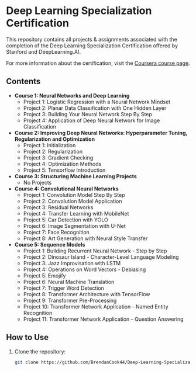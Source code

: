 # Deep Learning Specialization Certification

This repository contains all projects & assignments associated with the completion of the Deep Learning Specialization Certification offered by Stanford and DeepLearning.AI.

For more information about the certification, visit the [Coursera course page](https://www.coursera.org/specializations/deep-learning).

## Contents
- **Course 1: Neural Networks and Deep Learning**
  - Project 1: Logistic Regression with a Neural Network Mindset
  - Project 2: Planar Data Classification with One Hidden Layer
  - Project 3: Building Your Neural Network Step By Step
  - Project 4: Application of Deep Neural Network for Image Classification
- **Course 2: Improving Deep Neural Networks: Hyperparameter Tuning, Regularization and Optimization**
  - Project 1: Initialization
  - Project 2: Regularization
  - Project 3: Gradient Checking
  - Project 4: Optimization Methods
  - Project 5: Tensorflow Introduction
- **Course 3: Structuring Machine Learning Projects**
  - No Projects
- **Course 4: Convolutional Neural Networks**
  - Project 1: Convolution Model Step By Step
  - Project 2: Convolution Model Application
  - Project 3: Residual Networks
  - Project 4: Transfer Learning with MobileNet
  - Project 5: Car Detection with YOLO
  - Project 6: Image Segmentation with U-Net
  - Project 7: Face Recognition
  - Project 8: Art Generation with Neural Style Transfer
- **Course 5: Sequence Models**
  - Project 1: Building Recurrent Neural Network - Step by Step
  - Project 2: Dinosaur Island - Character-Level Language Modeling
  - Project 3: Jazz Improvisation with LSTM
  - Project 4: Operations on Word Vectors - Debiasing
  - Project 5: Emojify
  - Project 6: Neural Machine Translation
  - Project 7: Trigger Word Detection
  - Project 8: Transformer Architecture with TensorFlow
  - Project 9: Transformer Pre-Processing
  - Project 10: Transformer Network Application - Named Entity Recognition
  - Project 11: Transformer Network Application - Question Answering

## How to Use
1. Clone the repository:
   ```sh
   git clone https://github.com/BrendanCook44/Deep-Learning-Specialization
